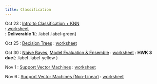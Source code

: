 ```yaml
---
title: Classification
---
```


Oct 23 
: [Intro to Classification + KNN](https://github.com/gallettilance/Data-Science-Fundamentals/raw/main/lecture_12/12_Classification_KNN.pdf)  
  : [worksheet](https://github.com/gallettilance/Data-Science-Fundamentals/blob/main/lecture_12/worksheet_12.ipynb)  
    : **Deliverable 1**{: .label .label-green} 

Oct 25 
: [Decision Trees](https://github.com/gallettilance/Data-Science-Fundamentals/raw/main/lecture_13/13_Decision_Trees.pdf) 
  : [worksheet](https://github.com/gallettilance/Data-Science-Fundamentals/blob/main/lecture_13/worksheet_13.ipynb) 

Oct 30 
: [Naive Bayes](https://github.com/gallettilance/Data-Science-Fundamentals/raw/main/lecture_14/14_Naive_Bayes.pdf), [Model Evaluation & Ensemble](https://github.com/gallettilance/Data-Science-Fundamentals/raw/main/lecture_14/14_Model_Evaluation_and_Ensemble_Methods.pdf) 
  : [worksheet](https://github.com/gallettilance/Data-Science-Fundamentals/blob/main/lecture_14/worksheet_14.ipynb) 
    : **HWK 3 due**{: .label .label-yellow } 

Nov 1 
: [Support Vector Machines](https://github.com/gallettilance/Data-Science-Fundamentals/raw/main/lecture_15/15_Support_Vector_Machines.pdf) 
  : [worksheet](https://github.com/gallettilance/Data-Science-Fundamentals/blob/main/lecture_15/worksheet_15.ipynb) 

Nov 6 
: [Support Vector Machines (Non-Linear)](https://github.com/gallettilance/Data-Science-Fundamentals/raw/main/lecture_16/16_Support_Vector_Machines.pdf) 
  : [worksheet](https://github.com/gallettilance/Data-Science-Fundamentals/blob/main/lecture_16/worksheet_16.ipynb) 
